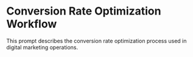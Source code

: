 # Conversion Rate Optimization Workflow

This prompt describes the conversion rate optimization process used in digital marketing operations.
